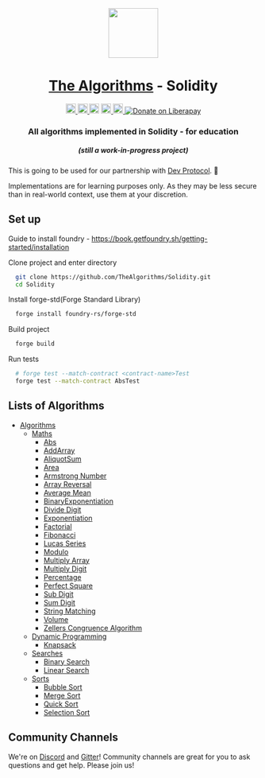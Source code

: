 <div align="center">
<!-- Title: -->
  <a href="https://github.com/TheAlgorithms/">
    <img src="https://raw.githubusercontent.com/TheAlgorithms/website/1cd824df116b27029f17c2d1b42d81731f28a920/public/logo.svg" height="100">
  </a>
  <h1><a href="https://github.com/TheAlgorithms/">The Algorithms</a> - Solidity</h1>
<!-- Labels: -->
  <!-- First row: -->
  <a href="https://gitpod.io/#https://github.com/TheAlgorithms/Solidity">
    <img src="https://img.shields.io/badge/Gitpod-Ready--to--Code-blue?logo=gitpod&style=flat-square" height="20" alt="Gitpod Ready-to-Code">
  </a>
  <a href="https://github.com/TheAlgorithms/Solidity/blob/master/CONTRIBUTING.md">
    <img src="https://img.shields.io/static/v1.svg?label=Contributions&message=Welcome&color=0059b3&style=flat-square" height="20" alt="Contributions Welcome">
  </a>
  <img src="https://img.shields.io/github/repo-size/TheAlgorithms/Solidity.svg?label=Repo%20size&style=flat-square" height="20">
  <a href="https://discord.gg/c7MnfGFGa6">
    <img src="https://img.shields.io/discord/808045925556682782.svg?logo=discord&colorB=7289DA&style=flat-square" height="20" alt="Discord chat">
  </a>
  <a href="https://gitter.im/TheAlgorithms">
    <img src="https://img.shields.io/badge/Chat-Gitter-ff69b4.svg?label=Chat&logo=gitter&style=flat-square" height="20" alt="Gitter chat">
  </a>
  <a href="https://liberapay.com/TheAlgorithms/donate">
    <img src="https://liberapay.com/assets/widgets/donate.svg" alt="Donate on Liberapay">
  </a>
<!-- Short description: -->
  <h3>All algorithms implemented in Solidity - for education</h3>
  <h5>(still a work-in-progress project)</h5>

</div>

This is going to be used for our partnership with [Dev Protocol](https://devprotocol.xyz). 🚀

Implementations are for learning purposes only. As they may be less secure than in real-world context, use them at your discretion.

## Set up 

Guide to install foundry - https://book.getfoundry.sh/getting-started/installation

Clone project and enter directory
```bash
  git clone https://github.com/TheAlgorithms/Solidity.git
  cd Solidity
```

Install forge-std(Forge Standard Library)
```bash
  forge install foundry-rs/forge-std 
```

Build project 
```bash 
  forge build
```

Run tests 
```bash 
  # forge test --match-contract <contract-name>Test
  forge test --match-contract AbsTest
```

## Lists of Algorithms

- [Algorithms](./src)
  - [Maths](./src/Maths)
    - [Abs](./src/Maths/Abs.sol)
    - [AddArray](./src/Maths/AddArray.sol)
    - [AliquotSum](./src/Maths/AliquotSum.sol)
    - [Area](./src/Maths/Area.sol)
    - [Armstrong Number](./src/Maths/armstrongNumber.sol)
    - [Array Reversal](./src/Maths/ReverseArray.sol)
    - [Average Mean](./src/Maths/AverageMean.sol)
    - [BinaryExponentiation](./src/Maths/BinaryExponentiation.sol)
    - [Divide Digit](./src/Maths/divideDigit.sol)
    - [Exponentiation](./src/Maths/exponentiation.sol)
    - [Factorial](./src/Maths/factorial.sol)
    - [Fibonacci](./src/Maths/fibonacci.sol)
    - [Lucas Series](./src/Maths/lucasSeries.sol)
    - [Modulo](./src/Maths/modulo.sol)
    - [Multiply Array](./src/Maths/MulArray.sol)
    - [Multiply Digit](./src/Maths/multiplyDigit.sol)
    - [Percentage](./src/Maths/Percentage.sol)
    - [Perfect Square](./src/Maths/perfectSquare.sol)
    - [Sub Digit](./src/Maths/subDigit.sol)
    - [Sum Digit](./src/Maths/subDigit.sol)
    - [String Matching](./src/Maths/stringMatch.sol)
    - [Volume](./src/Maths/volume.sol)
    - [Zellers Congruence Algorithm](./src/Maths/zellersCongruenceAlgorithm.sol)
  - [Dynamic Programming](./src/DynamicProgramming)
    - [Knapsack](./src/DynamicProgramming/Knapsack.sol)
  - [Searches](./src/Searches)
    - [Binary Search](./src/Searches/BinarySearch.sol)
    - [Linear Search](./src/Searches/LinearSearch.sol)
  - [Sorts](./src/Sorts)
    - [Bubble Sort](./src/Sorts/BubbleSort.sol)
    - [Merge Sort](./src/Sorts/MergeSort.sol)
    - [Quick Sort](./src/Sorts/QuickSort.sol)
    - [Selection Sort](./src/Sorts/SelectionSort.sol)

## Community Channels

We're on [Discord](https://discord.gg/c7MnfGFGa6) and [Gitter](https://gitter.im/TheAlgorithms)! Community channels are great for you to ask questions and get help. Please join us!
